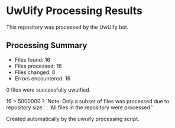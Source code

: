 # UwUify Processing Results

This repository was processed by the UwUify bot.

## Processing Summary

- Files found: 16
- Files processed: 16
- Files changed: 0
- Errors encountered: 16

0 files were successfully uwuified.

16 > 5000000 ? 'Note: Only a subset of files was processed due to repository size.' : 'All files in the repository were processed.'

Created automatically by the uwuify processing script.

